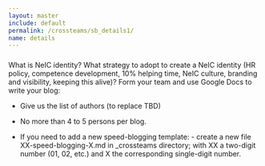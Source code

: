 ```yaml
---
layout: master
include: default
permalink: /crossteams/sb_details1/
name: details
---
```


<h3> </h3>
What is NeIC identity? What strategy to adopt to create a NeIC identity (HR policy, competence development, 10% helping time, NeIC culture, branding and visibility, keeping this alive)?
Form your team and use Google Docs to write your blog:

- Give us the list of authors (to replace TBD)

- No more than 4 to 5 persons per blog. 

- If you need to add a new speed-blogging template:
      - create a new file XX-speed-blogging-X.md in _crossteams directory; with XX a two-digit number (01, 02, etc.) and X the corresponding single-digit number.

